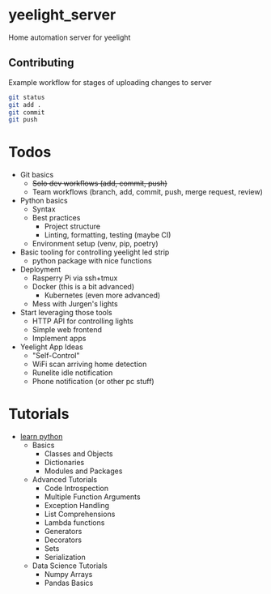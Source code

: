 # yeelight_server
Home automation server for yeelight

## Contributing

Example workflow for stages of uploading changes to server

```sh
git status
git add .
git commit
git push
``` 

# Todos

* Git basics
  * ~~Solo dev workflows (add, commit, push)~~
  * Team workflows (branch, add, commit, push, merge request, review)
* Python basics
  * Syntax
  * Best practices
    * Project structure
    * Linting, formatting, testing (maybe CI)
  * Environment setup (venv, pip, poetry)
* Basic tooling for controlling yeelight led strip
  * python package with nice functions
* Deployment
  * Rasperry Pi via ssh+tmux
  * Docker (this is a bit advanced)
    * Kubernetes (even more advanced)
  * Mess with Jurgen's lights
* Start leveraging those tools
  * HTTP API for controlling lights
  * Simple web frontend
  * Implement apps
* Yeelight App Ideas
  * "Self-Control"
  * WiFi scan arriving home detection
  * Runelite idle notification
  * Phone notification (or other pc stuff)

# Tutorials

* [learn python](https://www.learnpython.org/)
  * Basics
      * Classes and Objects
      * Dictionaries
      * Modules and Packages
  * Advanced Tutorials
      * Code Introspection
      * Multiple Function Arguments
      * Exception Handling
      * List Comprehensions
      * Lambda functions
      * Generators
      * Decorators
      * Sets
      * Serialization
  * Data Science Tutorials
      * Numpy Arrays
      * Pandas Basics

